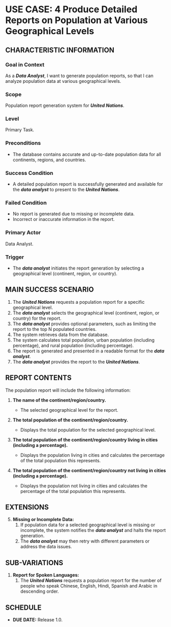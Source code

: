 # USE CASE: 4 Produce Detailed Reports on Population at Various Geographical Levels

## CHARACTERISTIC INFORMATION

### Goal in Context
As a _**Data Analyst**_, I want to generate population reports, so that I can analyze population data at various geographical levels.

### Scope
Population report generation system for _**United Nations**_.

### Level
Primary Task.

### Preconditions
- The database contains accurate and up-to-date population data for all continents, regions, and countries.

### Success Condition
- A detailed population report is successfully generated and available for the _**data analyst**_ to present to the _**United Nations**_.

### Failed Condition
- No report is generated due to missing or incomplete data.
- Incorrect or inaccurate information in the report.

### Primary Actor
Data Analyst.

### Trigger
- The _**data analyst**_ initiates the report generation by selecting a geographical level (continent, region, or country).

## MAIN SUCCESS SCENARIO

1. The _**United Nations**_ requests a population report for a specific geographical level.
2. The _**data analyst**_ selects the geographical level (continent, region, or country) for the report.
3. The _**data analyst**_ provides optional parameters, such as limiting the report to the top N populated countries.
4. The system retrieves data from the database.
5. The system calculates total population, urban population (including percentage), and rural population (including percentage).
6. The report is generated and presented in a readable format for the _**data analyst**_.
7. The _**data analyst**_ provides the report to the _**United Nations**_.

## REPORT CONTENTS

The population report will include the following information:

1. **The name of the continent/region/country.**
    - The selected geographical level for the report.

2. **The total population of the continent/region/country.**
    - Displays the total population for the selected geographical level.

3. **The total population of the continent/region/country living in cities (including a percentage).**
    - Displays the population living in cities and calculates the percentage of the total population this represents.

4. **The total population of the continent/region/country not living in cities (including a percentage).**
    - Displays the population not living in cities and calculates the percentage of the total population this represents.

## EXTENSIONS

5. **Missing or Incomplete Data:**
   1. If population data for a selected geographical level is missing or incomplete, the system notifies the _**data analyst**_ and halts the report generation.
   2. The _**data analyst**_ may then retry with different parameters or address the data issues.

## SUB-VARIATIONS

1. **Report for Spoken Languages:**
   1. The _**United Nations**_ requests a population report for the number of people who speak Chinese, English, Hindi, Spanish and Arabic in descending order.

## SCHEDULE

- **DUE DATE:** Release 1.0.
